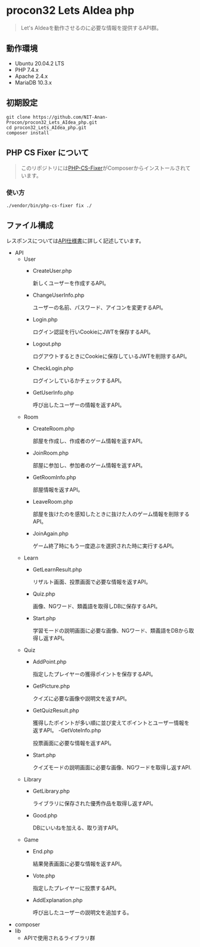 # procon32 Lets AIdea php
> Let's AIdeaを動作させるのに必要な情報を提供するAPI群。

## 動作環境
- Ubuntu 20.04.2 LTS
- PHP 7.4.x
- Apache 2.4.x
- MariaDB 10.3.x

## 初期設定

```
git clone https://github.com/NIT-Anan-Procon/procon32_Lets_AIdea_php.git
cd procon32_Lets_AIdea_php.git
composer install
```

## PHP CS Fixer について

> このリポジトリには[PHP-CS-Fixer](https://cs.symfony.com/)がComposerからインストールされています。

### 使い方

```
./vendor/bin/php-cs-fixer fix ./
```

## ファイル構成
レスポンスについては[API仕様書](https://docs.google.com/spreadsheets/d/1HOaOVWK5z_juemkQKkrjw3M8qarBx9vAb25yJum9RqQ/edit#gid=1900638138)に詳しく記述しています。
- API
    - User
        - CreateUser.php
        
            新しくユーザーを作成するAPI。
        - ChangeUserInfo.php

            ユーザーの名前、パスワード、アイコンを変更するAPI。
        - Login.php

            ログイン認証を行いCookieにJWTを保存するAPI。
        - Logout.php

            ログアウトするときにCookieに保存しているJWTを削除するAPI。
        - CheckLogin.php
        
            ログインしているかチェックするAPI。
        - GetUserInfo.php

            呼び出したユーザーの情報を返すAPI。
    - Room
        - CreateRoom.php

            部屋を作成し、作成者のゲーム情報を返すAPI。
        - JoinRoom.php

            部屋に参加し、参加者のゲーム情報を返すAPI。
        - GetRoomInfo.php
        
            部屋情報を返すAPI。
        - LeaveRoom.php

            部屋を抜けたのを感知したときに抜けた人のゲーム情報を削除するAPI。
        - JoinAgain.php

            ゲーム終了時にもう一度遊ぶを選択された時に実行するAPI。
    - Learn
        - GetLearnResult.php

            リザルト画面、投票画面で必要な情報を返すAPI。
        - Quiz.php

            画像、NGワード、類義語を取得しDBに保存するAPI。
        - Start.php

            学習モードの説明画面に必要な画像、NGワード、類義語をDBから取得し返すAPI。
    - Quiz
        - AddPoint.php
        
            指定したプレイヤーの獲得ポイントを保存するAPI。
        - GetPicture.php

            クイズに必要な画像や説明文を返すAPI。
        - GetQuizResult.php

            獲得したポイントが多い順に並び変えてポイントとユーザー情報を返すAPI。
        -GetVoteInfo.php

            投票画面に必要な情報を返すAPI。
        - Start.php

            クイズモードの説明画面に必要な画像、NGワードを取得し返すAPI.
    - Library
        - GetLibrary.php

            ライブラリに保存された優秀作品を取得し返すAPI。
        - Good.php

            DBにいいねを加える、取り消すAPI。
    - Game
        - End.php

            結果発表画面に必要な情報を返すAPI。
        - Vote.php

            指定したプレイヤーに投票するAPI。
        - AddExplanation.php
        
            呼び出したユーザーの説明文を追加する。
- composer
- lib
    - APIで使用されるライブラリ群

